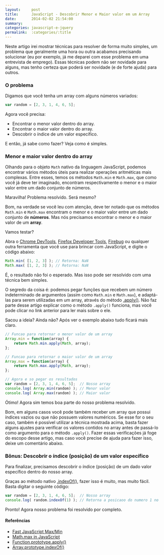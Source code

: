 ```yaml
---
layout:     post
title:      JavaScript - Descobrir Menor e Maior valor em um Array
date:       2014-02-02 21:54:00
summary:
categories: javascript-e-jquery
permalink:  :categories/:title
---
```


<p>Neste artigo irei mostrar técnicas para resolver de forma muito simples, um problema que geralmente uma hora ou outra acabamos precisando solucionar (eu por exemplo, já me deparei com esse problema em uma entrevista de emprego). Essas técnicas podem não ser novidade para alguns, mas tenho certeza que poderá ser novidade (e de forte ajuda) para outros.</p>

<h3>O problema</h3>

<p>Digamos que você tenha um array com alguns números variados:</p>

```javascript
var random = [2, 3, 1, 4, 6, 5];
```

<p>Agora você precisa:</p>

<ul>
    <li>Encontrar o menor valor dentro do array.</li>
    <li>Encontrar o maior valor dentro do array.</li>
    <li>Descobrir o índice de um valor específico.</li>
</ul>

<p>E então, já sabe como fazer? Veja como é simples.</p>

<h3>Menor e maior valor dentro do array</h3>

<p>Olhando para o objeto <code>Math</code> nativo da linguagem JavaScript, podemos encontrar vários métodos úteis para realizar operações aritméticas mais complexas. Entre esses, temos os métodos <code>Math.min</code> e <code>Math.max</code>, que como você já deve ter imaginado, encontram respectivamente o menor e o maior valor entre um dado conjunto de números.</p>

<p>Maravilha! Problema resolvido. Será mesmo?</p>

<p>Bom, na verdade se você leu com atenção, deve ter notado que os métodos <code>Math.min</code> e <code>Math.max</code> encontram o menor e o maior valor entre um dado conjunto de <strong>números</strong>. Mas nós precisamos encontrar o menor e o maior valor de um <strong>array</strong>.</p>

<p>Vamos testar?</p>

<p>Abra o <a href="https://developers.google.com/chrome-developer-tools/" target="_blank">Chrome DevTools</a>, <a href="https://developer.mozilla.org/en-US/docs/Tools" target="_blank">Firefox Developer Tools</a>, <a href="https://getfirebug.com/" target="_blank">Firebug</a> ou qualquer outra ferramenta que você use para brincar com JavaScript, e digite o código abaixo:</p>

```javascript
Math.min( [1, 2, 3] ); // Retorna: NaN
Math.max( [1, 2, 3] ); // Retorna: NaN
```

<p>É, o resultado não foi o esperado. Mas isso pode ser resolvido com uma técnica bem simples.</p>

<p>O segredo da coisa é: podemos pegar funções que recebem um número indeterminado de argumentos (assim como <code>Math.min</code> e <code>Math.max</code>), e adaptá-las para serem utilizadas em um array, através do método <a href="https://developer.mozilla.org/en-US/docs/Web/JavaScript/Reference/Global_Objects/Function/apply" target="_blank">.apply()</a>. Não faz parte desse artigo explicar como o método <code>.apply()</code> funciona, mas você pode clicar no link anterior para ler mais sobre o ele.</p>

<p>Sacou a ideia? Ainda não? Após ver o exemplo abaixo tudo ficará mais claro.</p>

```javascript
// Funcao para retornar o menor valor de um array
Array.min = function(array) {
    return Math.min.apply(Math, array);
};

// Funcao para retornar o maior valor de um array
Array.max = function(array) {
    return Math.max.apply(Math, array);
};

// Agora e so pegar os resultados
var random = [2, 3, 1, 4, 6, 5];  // Nosso array
console.log( Array.min(random) ); // Menor valor
console.log( Array.max(random) ); // Maior valor
```

<p>Ótimo! Agora sim temos boa parte do nosso problema resolvido.</p>

<p>Bom, em alguns casos você pode também receber um array que possui índices vazios ou que não possuem valores numéricos. Se esse for o seu caso, também é possível utilizar a técnica mostrada acima, basta fazer alguns ajustes para verificar os valores contidos no array antes de passá-lo como argumento para o método <code>.apply()</code>. Fazer essas verificações já foge do escopo desse artigo, mas caso você precise de ajuda para fazer isso, deixe um comentário abaixo.</p>

<h3>Bônus: Descobrir o índice (posição) de um valor específico</h3>

<p>Para finalizar, precisamos descobrir o índice (posição) de um dado valor específico dentro do nosso array.</p>

<p>Graças ao método nativo <a href="https://developer.mozilla.org/en-US/docs/Web/JavaScript/Reference/Global_Objects/Array/indexOf" target="_blank">.indexOf()</a>, fazer isso é muito, mas muito fácil. Basta digitar o seguinte código:</p>

```javascript
var random = [2, 3, 1, 4, 6, 5];  // Nosso array
console.log( random.indexOf(1) ); // Retorna a posicaoo do numero 1 no array
```

<p>Pronto! Agora nosso problema foi resolvido por completo.</p>

<h4>Referências</h4>

<ul>
    <li><a href="http://ejohn.org/blog/fast-javascript-maxmin/" target="_blank">Fast JavaScript Max/Min</a></li>
    <li><a href="http://aaroncrane.co.uk/2008/11/javascript_max_api/" target="_blank">Math.max in JavaScript</a></li>
    <li><a href="https://developer.mozilla.org/en-US/docs/Web/JavaScript/Reference/Global_Objects/Function/apply" target="_blank">Function.prototype.apply()</a></li>
    <li><a href="https://developer.mozilla.org/en-US/docs/Web/JavaScript/Reference/Global_Objects/Array/indexOf" target="_blank">Array.prototype.indexOf()</a></li>
</ul>
